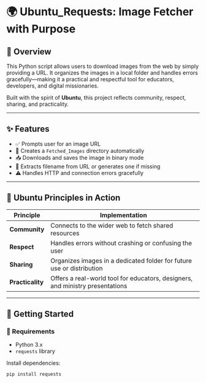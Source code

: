 
# 🌍 Ubuntu_Requests: Image Fetcher with Purpose

## 🐍 Overview

This Python script allows users to download images from the web by simply providing a URL. It organizes the images in a local folder and handles errors gracefully—making it a practical and respectful tool for educators, developers, and digital missionaries.

Built with the spirit of **Ubuntu**, this project reflects community, respect, sharing, and practicality.

---

## ✨ Features

- ✅ Prompts user for an image URL
- 📁 Creates a `Fetched_Images` directory automatically
- 📥 Downloads and saves the image in binary mode
- 🧠 Extracts filename from URL or generates one if missing
- ⚠️ Handles HTTP and connection errors gracefully

---

## 🧭 Ubuntu Principles in Action

| Principle     | Implementation                                                                 |
|---------------|----------------------------------------------------------------------------------|
| **Community** | Connects to the wider web to fetch shared resources                             |
| **Respect**   | Handles errors without crashing or confusing the user                           |
| **Sharing**   | Organizes images in a dedicated folder for future use or distribution           |
| **Practicality** | Offers a real-world tool for educators, designers, and ministry presentations |

---

## 🚀 Getting Started

### 🔧 Requirements

- Python 3.x
- `requests` library

Install dependencies:
```bash
pip install requests
